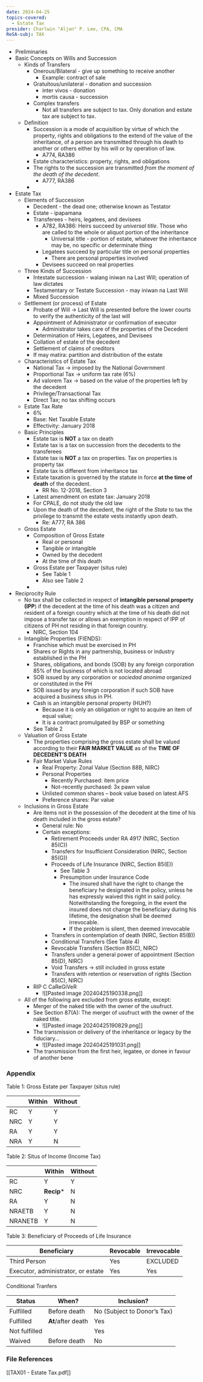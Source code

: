 ```yaml
---
date: 2024-04-25
topics-covered:
  - Estate Tax
presider: Charlwin "Aljon" P. Lee, CPA, CMA
ReSA-subj: TAX
---
```

- Preliminaries
- Basic Concepts on Wills and Succession
	- Kinds of Transfers
		- Onerous/Bilateral - give up something to receive another
			- Example: contract of sale
		- Gratuitous/unilateral - donation and succession
			- inter vivos - donation
			- mortis causa - succession
		- Complex transfers
			- Not all transfers are subject to tax. Only donation and estate tax are subject to tax.
	- Definition
		- Succession is a mode of acquisition by virtue of which the property, rights and obligations to the extend of the value of the inheritance, of a person are transmitted through his death to another or others either by his will or by operation of law.
			- A774, RA386
		- Estate characteristics: property, rights, and obligations
		- The rights to the succession are transmitted *from the moment of the death of the decedent*.
			- A777, RA386
		- 
- Estate Tax
	- Elements of Succession
		- Decedent - the dead one; otherwise known as Testator
		- Estate - ipapamana
		- Transferees - heirs, legatees, and devisees
			- A782, RA386: Heirs succeed by *universal title*. Those who are called to the whole or aliquot portion of the inheritance
				- Universal title - portion of estate, whatever the inheritance may be, no specific or determinate thing
			- Legatees succeed by particular title on personal properties
				- There are personal properties involved
			- Devisees succeed on real properties
	- Three Kinds of Succession
		- Intestate succession - walang iniwan na Last Will; operation of law dictates
		- Testamentary or Testate Succession - may iniwan na Last Will
		- Mixed Succession
	- Settlement (or process) of Estate
		- Probate of Will → Last Will is presented before the lower courts to verify the authenticity of the last will
		- Appointment of Administrator or confirmation of executor
			- Administrator takes care of the properties of the Decedent
		- Determination of Heirs, Legatees, and Devisees
		- Collation of estate of the decedent
		- Settlement of claims of creditors
		- If may matira: partition and distribution of the estate
	- Characteristics of Estate Tax
		- National Tax → imposed by the National Government
		- Proportional Tax → uniform tax rate (6%)
		- Ad valorem Tax → based on the value of the properties left by the decedent
		- Privilege/Transactional Tax
		- Direct Tax; no tax shifting occurs
	- Estate Tax Rate
		- 6%
		- Base: Net Taxable Estate
		- Effectivity: January 2018
	- Basic Principles
		- Estate tax is **NOT** a tax on death
		- Estate tax is a tax on succession from the decedents to the transferees
		- Estate tax is **NOT** a tax on properties. Tax on properties is property tax
		- Estate tax is different from inheritance tax
		- Estate taxation is governed by the statute in force **at the time of death** of the decedent.
			- RR No. 12-2018, Section 3
		- Latest amendment on estate tax: January 2018
		- For CPALE, do not study the old law
		- Upon the death of the decedent, the right of the *State* to tax the privilege to transmit the estate vests instantly upon death.
			- Re: A777, RA 386
	- Gross Estate
		- Composition of Gross Estate
			- Real or personal
			- Tangible or intangible
			- Owned by the decedent
			- At the time of this death
		- Gross Estate per Taxpayer (situs rule)
			- See Table 1
			- Also see Table 2
		- 
- Reciprocity Rule
	- No tax shall be collected in respect of **intangible personal property (IPP**) if the decedent at the time of his death was a citizen and resident of a foreign country which at the time of his death did not impose a transfer tax or allows an exemption in respect of IPP of citizens of PH not residing in that foreign country.
		- NIRC, Section 104
	- Intangible Properties (FIENDS):
		- Franchise which must be exercised in PH
		- Shares or Rights in any partnership, business or industry established in the PH
		- Shares, obligations, and bonds (SOB) by any foreign corporation 85% of the business of which is not located abroad
		- SOB issued by any corporation or *sociedad anonima* organized or constituted in the PH
		- SOB issued by any foreign corporation if such SOB have acquired a business situs in PH.
		- Cash is an intangible personal property (HUH?)
			- Because it is only an obligation or right to acquire an item of equal value;
			- It is a contract promulgated by BSP or something
		- See Table 2
	- Valuation of Gross Estate
		- The properties comprising the gross estate shall be valued according to their **FAIR MARKET VALUE** as of the **TIME OF DECEDENT’S DEATH**
		- Fair Market Value Rules
			- Real Property: Zonal Value (Section 88B, NIRC)
			- Personal Properties
				- Recently Purchased: item price
				- Not-recently purchased: 3x pawn value
			- Unlisted common shares – book value based on latest AFS
			- Preference shares: Par value
	- Inclusions in Gross Estate
		- Are items not in the possession of the decedent at the time of his death included in the gross estate?
			- General rule: No
			- Certain exceptions:
				- Retirement Proceeds under RA 4917 (NIRC, Section 85(C))
				- Transfers for Insufficient Consideration (NIRC, Section 85(G))
				- Proceeds of Life Insurance (NIRC, Section 85(E))
					- See Table 3
					- Presumption under Insurance Code
						- The insured shall have the right to change the beneficiary he designated in the policy, unless he has expressly waived this right in said policy. Notwithstanding the foregoing, in the event the insured does not change the beneficiary during his lifetime, the designation shall be deemed irrevocable.
						- If the problem is silent, then deemed irrevocable
				- Transfers in contemplation of death (NIRC, Section 85(B))
				- Conditional Transfers (See Table 4)
				- Revocable Transfers (Section 85(C), NIRC)
				- Transfers under a general power of appointment (Section 85(D), NIRC)
				- Void Transfers → still included in gross estate
				- Transfers with retention or reservation of rights (Section 85(C), NIRC)
		- RIP C CaReGiVeR
			- ![[Pasted image 20240425190338.png]]
	- All of the following are excluded from gross estate, except:
		- Merger of the naked title with the owner of the usufruct.
		- See Section 87(A): The merger of usufruct with the owner of the naked title.
			- ![[Pasted image 20240425190829.png]]
		- The transmission or delivery of the inheritance or legacy by the fiduciary…
			- ![[Pasted image 20240425191031.png]]
		- The transmission from the first heir, legatee, or donee in favour of another bene


### Appendix
Table 1: Gross Estate per Taxpayer (situs rule)

|     | Within | Without |
| --- | ------ | ------- |
| RC  | Y      | Y       |
| NRC | Y      | Y       |
| RA  | Y      | Y       |
| NRA | Y      | N       |

Table 2: Situs of Income (Income Tax)

|         | Within     | Without |
| ------- | ---------- | ------- |
| RC      | Y          | Y       |
| NRC     | **Recip*** | N       |
| RA      | Y          | N       |
| NRAETB  | Y          | N       |
| NRANETB | Y          | N       |
Table 3: Beneficiary of Proceeds of Life Insurance

| Beneficiary                        | Revocable | Irrevocable |
| ---------------------------------- | --------- | ----------- |
| Third Person                       | Yes       | EXCLUDED    |
| Executor, administrator, or estate | Yes       | Yes         |

Conditional Tranfers

| Status        | When?              | Inclusion?                  |
| ------------- | ------------------ | --------------------------- |
| Fulfilled     | Before death       | No (Subject to Donor’s Tax) |
| Fulfilled     | **At**/after death | Yes                         |
| Not fulfilled |                    | Yes                         |
| Waived        | Before death       | No                          |

### File References
[[TAX01 - Estate Tax.pdf]]